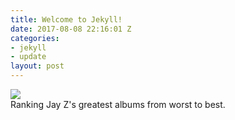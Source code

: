 ```yaml
---
title: Welcome to Jekyll!
date: 2017-08-08 22:16:01 Z
categories:
- jekyll
- update
layout: post
---
```


<div id="showcaseOTD" href="https://www.google.com">
	<div class="row" href="www.google.com">
		<img class="col-3-sm showcaseOTDPhoto" src="{{ site.baseurl }}/assets/memphis.png"/>
		<div class="col-9-sm">Ranking Jay Z's greatest albums from worst to best.</div>
	</div>
</div>
